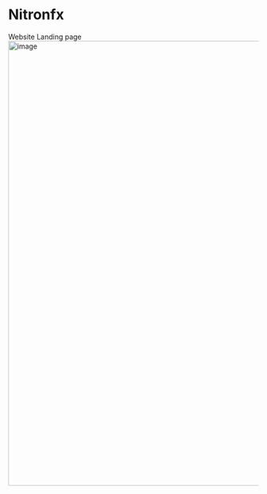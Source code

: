 # Nitronfx
Website Landing page
<img width="893" alt="image" src="https://github.com/CrawlWise/Nitronfx/assets/126500329/bbbc2adb-dd6a-4e47-8403-c0d2aabfa821">
